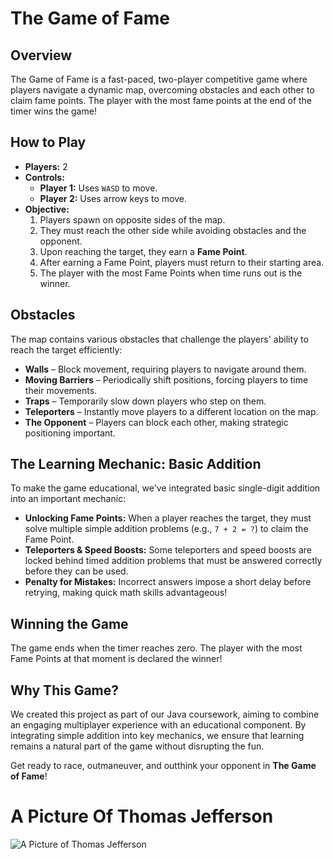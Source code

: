# The Game of Fame

## Overview
The Game of Fame is a fast-paced, two-player competitive game where players navigate a dynamic map, overcoming obstacles and each other to claim fame points. The player with the most fame points at the end of the timer wins the game!

## How to Play
- **Players:** 2
- **Controls:**
  - **Player 1:** Uses `WASD` to move.
  - **Player 2:** Uses arrow keys to move.
- **Objective:**
  1. Players spawn on opposite sides of the map.
  2. They must reach the other side while avoiding obstacles and the opponent.
  3. Upon reaching the target, they earn a **Fame Point**.
  4. After earning a Fame Point, players must return to their starting area.
  5. The player with the most Fame Points when time runs out is the winner.

## Obstacles
The map contains various obstacles that challenge the players' ability to reach the target efficiently:
- **Walls** – Block movement, requiring players to navigate around them.
- **Moving Barriers** – Periodically shift positions, forcing players to time their movements.
- **Traps** – Temporarily slow down players who step on them.
- **Teleporters** – Instantly move players to a different location on the map.
- **The Opponent** – Players can block each other, making strategic positioning important.

## The Learning Mechanic: Basic Addition
To make the game educational, we've integrated basic single-digit addition into an important mechanic:
- **Unlocking Fame Points:** When a player reaches the target, they must solve multiple simple addition problems (e.g., `7 + 2 = ?`) to claim the Fame Point.
- **Teleporters & Speed Boosts:** Some teleporters and speed boosts are locked behind timed addition problems that must be answered correctly before they can be used.
- **Penalty for Mistakes:** Incorrect answers impose a short delay before retrying, making quick math skills advantageous!

## Winning the Game
The game ends when the timer reaches zero. The player with the most Fame Points at that moment is declared the winner!

## Why This Game?
We created this project as part of our Java coursework, aiming to combine an engaging multiplayer experience with an educational component. By integrating simple addition into key mechanics, we ensure that learning remains a natural part of the game without disrupting the fun.

Get ready to race, outmaneuver, and outthink your opponent in **The Game of Fame**!

# A Picture Of Thomas Jefferson
![A Picture of Thomas Jefferson](https://upload.wikimedia.org/wikipedia/commons/0/07/Official_Presidential_portrait_of_Thomas_Jefferson_%28by_Rembrandt_Peale%2C_1800%29.jpg)
